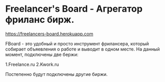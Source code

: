# Freelancer's Board - Агрегатор фриланс бирж.

https://freelancers-board.herokuapp.com

FBoard - это удобный и просто инструмент фрилансера, который собирает объяевления о работе и выводит в одном месте. 
На данный момент, подключены две бержи: 

1.Freelance.ru
2.Kwork.ru

Постепенно будут подключены другие биржи.
